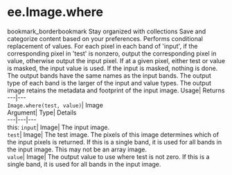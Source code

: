  
#  ee.Image.where 
bookmark_borderbookmark Stay organized with collections  Save and categorize content based on your preferences. 
Performs conditional replacement of values. 
For each pixel in each band of 'input', if the corresponding pixel in 'test' is nonzero, output the corresponding pixel in value, otherwise output the input pixel.
If at a given pixel, either test or value is masked, the input value is used. If the input is masked, nothing is done.
The output bands have the same names as the input bands. The output type of each band is the larger of the input and value types. The output image retains the metadata and footprint of the input image.
Usage| Returns  
---|---  
`Image.where(test, value)`| Image  
Argument| Type| Details  
---|---|---  
this: `input`| Image| The input image.  
`test`| Image| The test image. The pixels of this image determines which of the input pixels is returned. If this is a single band, it is used for all bands in the input image. This may not be an array image.  
`value`| Image| The output value to use where test is not zero. If this is a single band, it is used for all bands in the input image.  
